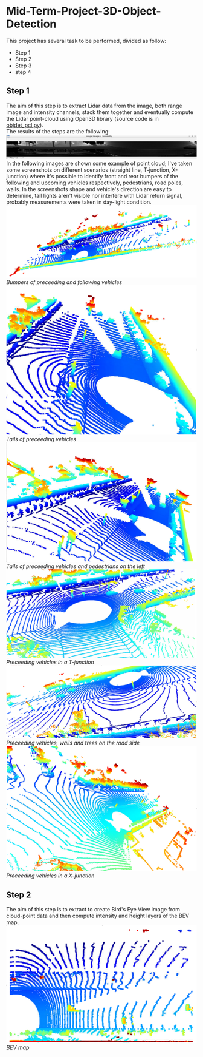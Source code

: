 # Mid-Term-Project-3D-Object-Detection
This project has several task to be performed, divided as follow:
* Step 1
* Step 2
* Step 3
* step 4

## Step 1
The aim of this step is to extract Lidar data from the image, both range image and intensity channels, stack them together and eventually compute the Lidar point-cloud using Open3D library (source code is in [objdet_pcl.py](objdet_pcl.py)).
<br>
The results of the steps are the following:
![range+intensity](Pics/range_intensity.png)
In the following images are shown some example of point cloud; I've taken some screenshots on different scenarios (straight line, T-junction, X-junction) where it's possible to identify front and rear bumpers of the following and upcoming vehicles respectively, pedestrians, road poles, walls. In the screenshots shape and vehicle's direction are easy to determine, tail lights aren't visible nor interfere with Lidar return signal, probably measurements were taken in day-light condition.
![pcl1](Pics/pcl1.png "pcl1") *Bumpers of preceeding and following vehicles* 
![pcl2](Pics/pcl2.png "pcl2") *Tails of preceeding vehicles*
![pcl3](Pics/pcl3.png "pcl3") *Tails of preceeding vehicles and pedestrians on the left*
![pcl4](Pics/pcl4.png "pcl4") *Preceeding vehicles in a T-junction*
![pcl5](Pics/pcl5.png "pcl5") *Preceeding vehicles, walls and trees on the road side*
![pcl6](Pics/pcl6.png "pcl6") *Preceeding vehicles in a X-junction*

## Step 2
The aim of this step is to extract to create Bird's Eye View image from cloud-point data and then compute intensity and height layers of the BEV map.
![bev](Pics/bev.png) *BEV map*
